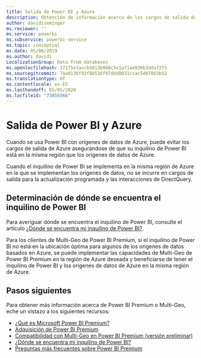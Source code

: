 ```yaml
---
title: Salida de Power BI y Azure
description: Obtención de información acerca de los cargos de salida de Azure y Power BI en función de la ubicación del inquilino y Power BI Premium
author: davidiseminger
ms.reviewer: ''
ms.service: powerbi
ms.subservice: powerbi-service
ms.topic: conceptual
ms.date: 05/08/2019
ms.author: davidi
LocalizationGroup: Data from databases
ms.openlocfilehash: 17175e1accb5013b960c5e1a71ae036b3dda72f3
ms.sourcegitcommit: 7aa0136f93f88516f97ddd8031ccac5d07863b92
ms.translationtype: HT
ms.contentlocale: es-ES
ms.lasthandoff: 05/05/2020
ms.locfileid: "73855566"
---
```

# <a name="power-bi-and-azure-egress"></a>Salida de Power BI y Azure

Cuando se usa Power BI con orígenes de datos de Azure, puede evitar los cargos de salida de Azure asegurándose de que su inquilino de Power BI está en la misma región que los orígenes de datos de Azure.

Cuando el inquilino de Power BI se implementa en la misma región de Azure en la que se implementan los orígenes de datos, no se incurre en cargos de salida para la actualización programada y las interacciones de DirectQuery. 

## <a name="determining-where-your-power-bi-tenant-is-located"></a>Determinación de dónde se encuentra el inquilino de Power BI

Para averiguar dónde se encuentra el inquilino de Power BI, consulte el artículo [¿Dónde se encuentra mi inquilino de Power BI?](service-admin-where-is-my-tenant-located.md).

Para los clientes de Multi-Geo de Power BI Premium, si el inquilino de Power BI no está en la ubicación óptima para algunos de los orígenes de datos basados en Azure, se puede implementar las capacidades de Multi-Geo de Power BI Premium en la región de Azure deseada y beneficiarse de tener el inquilino de Power BI y los orígenes de datos de Azure en la misma región de Azure.

## <a name="next-steps"></a>Pasos siguientes

Para obtener más información acerca de Power BI Premium o Multi-Geo, eche un vistazo a los siguientes recursos:

* [¿Qué es Microsoft Power BI Premium?](service-premium-what-is.md)
* [Adquisición de Power BI Premium](service-admin-premium-purchase.md)
* [Compatibilidad con Multi-Geo en Power BI Premium (versión preliminar)](service-admin-premium-multi-geo.md)
* [¿Dónde se encuentra mi inquilino de Power BI?](service-admin-where-is-my-tenant-located.md)
* [Preguntas más frecuentes sobre Power BI Premium](service-premium-faq.md)


